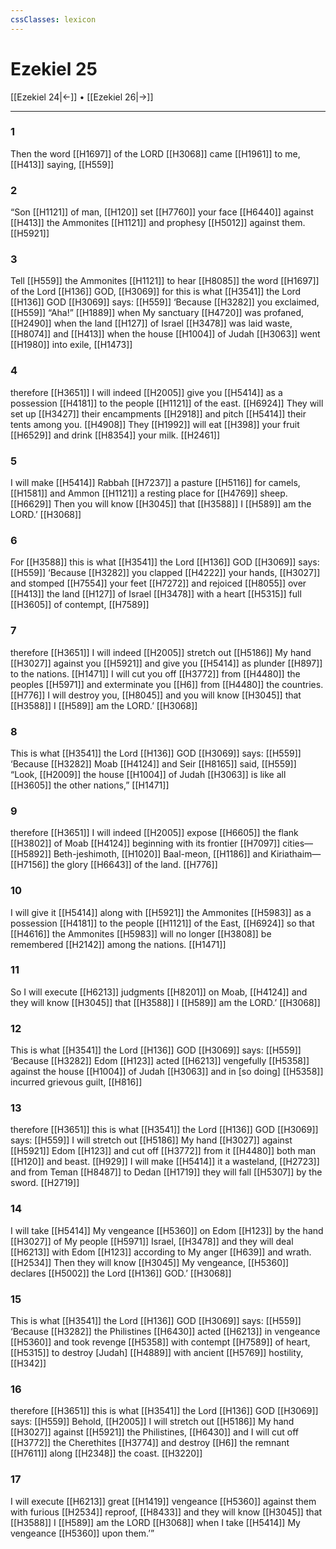 ```yaml
---
cssClasses: lexicon
---
```


# Ezekiel 25

[[Ezekiel 24|←]] • [[Ezekiel 26|→]]

---

### 1
Then the word [[H1697]] of the LORD [[H3068]] came [[H1961]] to me, [[H413]] saying, [[H559]]

### 2
“Son [[H1121]] of man, [[H120]] set [[H7760]] your face [[H6440]] against [[H413]] the Ammonites [[H1121]] and prophesy [[H5012]] against them. [[H5921]]

### 3
Tell [[H559]] the Ammonites [[H1121]] to hear [[H8085]] the word [[H1697]] of the Lord [[H136]] GOD, [[H3069]] for this is what [[H3541]] the Lord [[H136]] GOD [[H3069]] says: [[H559]] ‘Because [[H3282]] you exclaimed, [[H559]] “Aha!” [[H1889]] when My sanctuary [[H4720]] was profaned, [[H2490]] when the land [[H127]] of Israel [[H3478]] was laid waste, [[H8074]] and [[H413]] when the house [[H1004]] of Judah [[H3063]] went [[H1980]] into exile, [[H1473]]

### 4
therefore [[H3651]] I will indeed [[H2005]] give you [[H5414]] as a possession [[H4181]] to the people [[H1121]] of the east. [[H6924]] They will set up [[H3427]] their encampments [[H2918]] and pitch [[H5414]] their tents among you. [[H4908]] They [[H1992]] will eat [[H398]] your fruit [[H6529]] and drink [[H8354]] your milk. [[H2461]]

### 5
I will make [[H5414]] Rabbah [[H7237]] a pasture [[H5116]] for camels, [[H1581]] and Ammon [[H1121]] a resting place for [[H4769]] sheep. [[H6629]] Then you will know [[H3045]] that [[H3588]] I [[H589]] am the LORD.’ [[H3068]]

### 6
For [[H3588]] this is what [[H3541]] the Lord [[H136]] GOD [[H3069]] says: [[H559]] ‘Because [[H3282]] you clapped [[H4222]] your hands, [[H3027]] and stomped [[H7554]] your feet [[H7272]] and rejoiced [[H8055]] over [[H413]] the land [[H127]] of Israel [[H3478]] with a heart [[H5315]] full [[H3605]] of contempt, [[H7589]]

### 7
therefore [[H3651]] I will indeed [[H2005]] stretch out [[H5186]] My hand [[H3027]] against you [[H5921]] and give you [[H5414]] as plunder [[H897]] to the nations. [[H1471]] I will cut you off [[H3772]] from [[H4480]] the peoples [[H5971]] and exterminate you [[H6]] from [[H4480]] the countries. [[H776]] I will destroy you, [[H8045]] and you will know [[H3045]] that [[H3588]] I [[H589]] am the LORD.’ [[H3068]]

### 8
This is what [[H3541]] the Lord [[H136]] GOD [[H3069]] says: [[H559]] ‘Because [[H3282]] Moab [[H4124]] and Seir [[H8165]] said, [[H559]] “Look, [[H2009]] the house [[H1004]] of Judah [[H3063]] is like all [[H3605]] the other nations,” [[H1471]]

### 9
therefore [[H3651]] I will indeed [[H2005]] expose [[H6605]] the flank [[H3802]] of Moab [[H4124]] beginning with its frontier [[H7097]] cities— [[H5892]] Beth-jeshimoth, [[H1020]] Baal-meon, [[H1186]] and Kiriathaim— [[H7156]] the glory [[H6643]] of the land. [[H776]]

### 10
I will give it [[H5414]] along with [[H5921]] the Ammonites [[H5983]] as a possession [[H4181]] to the people [[H1121]] of the East, [[H6924]] so that [[H4616]] the Ammonites [[H5983]] will no longer [[H3808]] be remembered [[H2142]] among the nations. [[H1471]]

### 11
So I will execute [[H6213]] judgments [[H8201]] on Moab, [[H4124]] and they will know [[H3045]] that [[H3588]] I [[H589]] am the LORD.’ [[H3068]]

### 12
This is what [[H3541]] the Lord [[H136]] GOD [[H3069]] says: [[H559]] ‘Because [[H3282]] Edom [[H123]] acted [[H6213]] vengefully [[H5358]] against the house [[H1004]] of Judah [[H3063]] and in [so doing] [[H5358]] incurred grievous guilt, [[H816]]

### 13
therefore [[H3651]] this is what [[H3541]] the Lord [[H136]] GOD [[H3069]] says: [[H559]] I will stretch out [[H5186]] My hand [[H3027]] against [[H5921]] Edom [[H123]] and cut off [[H3772]] from it [[H4480]] both man [[H120]] and beast. [[H929]] I will make [[H5414]] it a wasteland, [[H2723]] and from Teman [[H8487]] to Dedan [[H1719]] they will fall [[H5307]] by the sword. [[H2719]]

### 14
I will take [[H5414]] My vengeance [[H5360]] on Edom [[H123]] by the hand [[H3027]] of My people [[H5971]] Israel, [[H3478]] and they will deal [[H6213]] with Edom [[H123]] according to My anger [[H639]] and wrath. [[H2534]] Then they will know [[H3045]] My vengeance, [[H5360]] declares [[H5002]] the Lord [[H136]] GOD.’ [[H3068]]

### 15
This is what [[H3541]] the Lord [[H136]] GOD [[H3069]] says: [[H559]] ‘Because [[H3282]] the Philistines [[H6430]] acted [[H6213]] in vengeance [[H5360]] and took revenge [[H5358]] with contempt [[H7589]] of heart, [[H5315]] to destroy [Judah] [[H4889]] with ancient [[H5769]] hostility, [[H342]]

### 16
therefore [[H3651]] this is what [[H3541]] the Lord [[H136]] GOD [[H3069]] says: [[H559]] Behold, [[H2005]] I will stretch out [[H5186]] My hand [[H3027]] against [[H5921]] the Philistines, [[H6430]] and I will cut off [[H3772]] the Cherethites [[H3774]] and destroy [[H6]] the remnant [[H7611]] along [[H2348]] the coast. [[H3220]]

### 17
I will execute [[H6213]] great [[H1419]] vengeance [[H5360]] against them  with furious [[H2534]] reproof, [[H8433]] and they will know [[H3045]] that [[H3588]] I [[H589]] am the LORD [[H3068]] when I take [[H5414]] My vengeance [[H5360]] upon them.’” 

